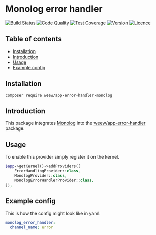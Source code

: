 # Monolog error handler

[![Build Status](https://img.shields.io/travis/weew/app-error-handler-monolog.svg)](https://travis-ci.org/weew/app-error-handler-monolog)
[![Code Quality](https://img.shields.io/scrutinizer/g/weew/app-error-handler-monolog.svg)](https://scrutinizer-ci.com/g/weew/app-error-handler-monolog)
[![Test Coverage](https://img.shields.io/coveralls/weew/app-error-handler-monolog.svg)](https://coveralls.io/github/weew/app-error-handler-monolog)
[![Version](https://img.shields.io/packagist/v/weew/app-error-handler-monolog.svg)](https://packagist.org/packages/weew/app-error-handler-monolog)
[![Licence](https://img.shields.io/packagist/l/weew/app-error-handler-monolog.svg)](https://packagist.org/packages/weew/app-error-handler-monolog)

## Table of contents

- [Installation](#installation)
- [Introduction](#introduction)
- [Usage](#usage)
- [Example config](#example-config)

## Installation

`composer require weew/app-error-handler-monolog`

## Introduction

This package integrates [Monolog](https://github.com/Seldaek/monolog) into the [weew/app-error-handler](https://github.com/weew/app-error-handler) package.

## Usage

To enable this provider simply register it on the kernel.

```php
$app->getKernel()->addProviders([
    ErrorHandlingProvider::class,
    MonologProvider::class,
    MonologErrorHandlerProvider::class,
]);
```

## Example config

This is how the config might look like in yaml:

```yaml
monolog_error_handler:
  channel_name: error
```
